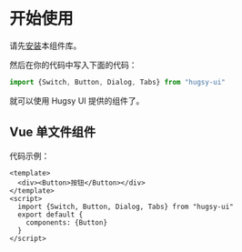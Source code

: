 # 开始使用

请先<a id="mb-a" href="#/doc/install">安装</a>本组件库。

然后在你的代码中写入下面的代码：

```js
import {Switch, Button, Dialog, Tabs} from "hugsy-ui"
```

就可以使用 Hugsy UI 提供的组件了。

## Vue 单文件组件

代码示例：

```vue
<template>
  <div><Button>按钮</Button></div>
</template>
<script>
  import {Switch, Button, Dialog, Tabs} from "hugsy-ui"
  export default {
    components: {Button}
  }
</script>
```